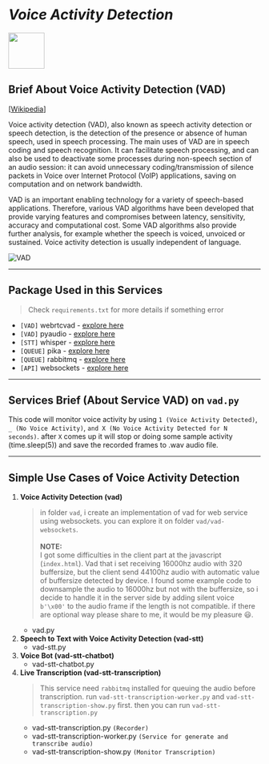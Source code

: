 # _**Voice Activity Detection**_

<a href="https://paypal.me/hanifabdlh?country.x=ID&locale.x=id_ID"><img src="https://raw.githubusercontent.com/stefan-niedermann/paypal-donate-button/master/paypal-donate-button.png" height="72"></a>

## **Brief About Voice Activity Detection (VAD)**
[[Wikipedia](https://en.wikipedia.org/wiki/Voice_activity_detection)]

Voice activity detection (VAD), also known as speech activity detection or speech detection, is the detection of the presence or absence of human speech, used in speech processing. The main uses of VAD are in speech coding and speech recognition. It can facilitate speech processing, and can also be used to deactivate some processes during non-speech section of an audio session: it can avoid unnecessary coding/transmission of silence packets in Voice over Internet Protocol (VoIP) applications, saving on computation and on network bandwidth.

VAD is an important enabling technology for a variety of speech-based applications. Therefore, various VAD algorithms have been developed that provide varying features and compromises between latency, sensitivity, accuracy and computational cost. Some VAD algorithms also provide further analysis, for example whether the speech is voiced, unvoiced or sustained. Voice activity detection is usually independent of language.

![VAD](https://github.com/hanifabd/voice-activity-detection-vad-realtime/blob/master/assets/q4E6R.png)

---

## **Package Used in this Services**
> Check `requirements.txt` for more details if something error
- `[VAD]` webrtcvad - [explore here](https://pypi.org/project/webrtcvad/)
- `[VAD]` pyaudio - [explore here](https://pypi.org/project/PyAudio/)
- `[STT]` whisper - [explore here](https://github.com/openai/whisper)
- `[QUEUE]` pika - [explore here](https://pypi.org/project/pika/)
- `[QUEUE]` rabbitmq - [explore here](https://www.rabbitmq.com/)
- `[API]` websockets - [explore here](https://pypi.org/project/websockets/)

---

## **Services Brief (About Service VAD) on `vad.py`**

This code will monitor voice activity by using `1 (Voice Activity Detected)`, `_ (No Voice Activity)`, `and X (No Voice Activity Detected for N seconds)`. after `X` comes up it will stop or doing some sample activity (time.sleep(5)) and save the recorded frames to .wav audio file.

---

## **Simple Use Cases of Voice Activity Detection**
1. **Voice Activity Detection (vad)**
    > in folder `vad`, i create an implementation of vad for web service using websockets. you can explore it on folder `vad/vad-websockets`. <br><br>**NOTE:**<br> I got some difficulties in the client part at the javascript (`index.html`). Vad that i set receiving 16000hz audio with 320 buffersize, but the client send 44100hz audio with automatic value of buffersize detected by device. I found some example code to downsample the audio to 16000hz but not with the buffersize, so i decide to handle it in the server side by adding silent voice `b'\x00'` to the audio frame if the length is not compatible. if there are optional way please share to me, it would be my pleasure ‎😃.
    - vad.py
2. **Speech to Text with Voice Activity Detection (vad-stt)**
    - vad-stt.py
3. **Voice Bot (vad-stt-chatbot)**
    - vad-stt-chatbot.py
4. **Live Transcription (vad-stt-transcription)**
    > This service need `rabbitmq` installed for queuing the audio before transcription. run `vad-stt-transcription-worker.py` and `vad-stt-transcription-show.py` first. then you can run `vad-stt-transcription.py`
    - vad-stt-transcription.py `(Recorder)`
    - vad-stt-transcription-worker.py `(Service for generate and transcribe audio)`
    - vad-stt-transcription-show.py `(Monitor Transcription)`

